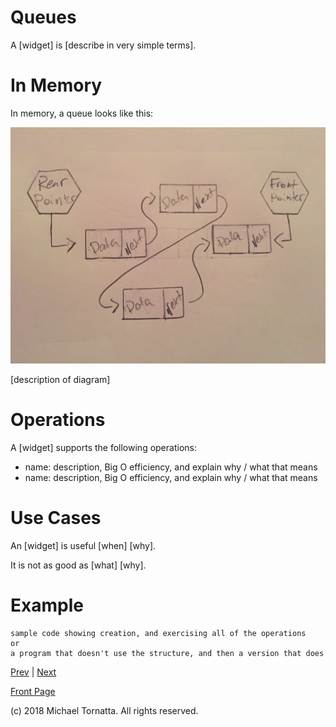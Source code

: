 # Queues

A \[widget\] is \[describe in very simple terms\].

# In Memory

In memory, a queue looks like this:

![set image](images/queue.jpg)

\[description of diagram\]

# Operations

A \[widget\] supports the following operations:

* name: description, Big O efficiency, and explain why / what that means
* name: description, Big O efficiency, and explain why / what that means

# Use Cases

An \[widget\] is useful \[when\] \[why\].

It is not as good as \[what] \[why\].

# Example

```
sample code showing creation, and exercising all of the operations
or
a program that doesn't use the structure, and then a version that does
```

[Prev](stack.md) | [Next](deque.md)

[Front Page](README.md)

(c) 2018 Michael Tornatta. All rights reserved.

